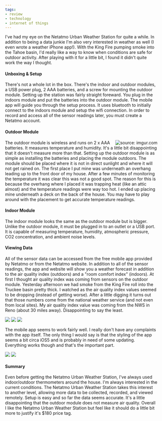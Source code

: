 ```yaml
---
tags:
- review
- technology
- internet of things
---
```


<!-- preview -->
I've had my eye on the Netatmo Urban Weather Station for quite a while. In addition to being a data junkie I'm also very interested in weather as well (I even wrote a weather iPhone app!). With the King Fire pumping smoke into the Tahoe basin, I'd really like a way to know when conditions are safe for outdoor activity. After playing with it for a little bit, I found it didn't quite work the way I thought.
<!-- /preview -->

#### Unboxing & Setup
There's not a whole lot in the box. There's the indoor and outdoor modules, a USB power plug, 2 AAA batteries, and a screw for mounting the outdoor module. Setting up the station was fairly straight foreward. You plug in the indoors module and put the batteries into the outdoor module. The mobile app will guide you through the setup process. It uses bluetooth to initially connect to the indoors module and setup the wifi connection. In order to record and access all of the sensor readings later, you must create a Netatmo account.

#### Outdoor Module

<img src="../resources/20140930/kdmYvEk Small.jpeg" title="source: imgur.com" align="right" />

The outdoor module is wireless and runs on 2 x AAA batteries. It measures temperature and humidity. It's a little bit disappointing that it doesn't measure more than that. Setting up the outdoor module is as simple as installing the batteries and placing the module outdoors. The module should be placed where it is not in direct sunlight and where it will not get rained on. The first place I put mine was underneath an overhang leading up to the front door of my house. After a few minutes of monitoring the temperature it was clear this was not a good spot. The reason for this is because the overhang where I placed it was trapping heat (like an attic almost) and the temperature readings were way too hot. I ended up placing mine underneath a deck on the back of the house. You may have to play around with the placement to get accurate temperature readings.

#### Indoor Module
The indoor module looks the same as the outdoor module but is bigger. Unlike the outdoor module, it must be plugged in to an outlet or a USB port. It is capable of measuring temperature, humidity, atmospheric pressure, CO2 concentration, and ambient noise levels.


#### Viewing Data
All of the sensor data can be accessed from the free mobile app provided by Netatmo or from the Netatmo website. In addition to all of the sensor readings, the app and website will show you a weather forecast in addition to the air quality index (outdoors) and a "room comfort index" (indoors). At first I thought air quality index was coming from sensors on the outdoor module. Yesterday afternoon we had smoke from the King Fire roll into the Truckee basin pretty thick. I watched as the air quality index values seemed to be dropping (instead of getting worse). After a little digging it turns out that those numbers come from the national weather service (and not even from local sites). My air quality index value was coming from the NWS in Reno (about 30 miles away). Disappointing to say the least.

![](../resources/20140930/FAEk7Hl%20Medium.jpeg) ![](../resources/20140930/NwDXMNR%20Medium.jpeg) ![](../resources/20140930/uwDwpUE%20Medium.jpeg)

The mobile app seems to work fairly well. I really don't have any complaints with the app itself. The only thing I would say is that the styling of the app seems a bit circa iOS5 and is probably in need of some updating. Everything works though and that's the important part. 

![](../resources/20140930/P637Oah%20Medium.jpeg) ![](../resources/20140930/QjRdrFM%20Medium.jpeg)

#### Summary
Even before getting the Netatmo Urban Weather Station, I've always used indoor/outdoor thermometers around the house. I'm always interested in the current conditions. The Netatmo Urban Weather Station takes this interest to another level, allowing more data to be collected, recorded, and viewed remotely. Setup is easy and so far the data seems accurate. It's a little disappointing that the outdoor module does not measure air quality. Overall I like the Netatmo Urban Weather Station but feel like it should do a little bit more to justify it's $180 price tag.